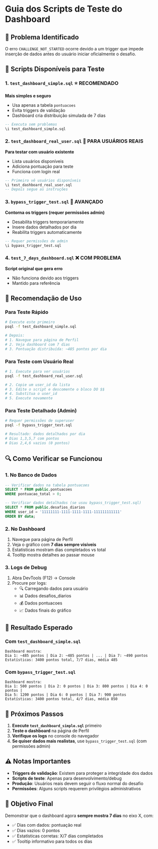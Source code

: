 # Guia dos Scripts de Teste do Dashboard

## 🚨 Problema Identificado

O erro `CHALLENGE_NOT_STARTED` ocorre devido a um trigger que impede inserção de dados antes do usuário iniciar oficialmente o desafio.

## 📝 Scripts Disponíveis para Teste

### 1. `test_dashboard_simple.sql` ⭐ **RECOMENDADO**
**Mais simples e seguro**
- Usa apenas a tabela `pontuacoes`
- Evita triggers de validação
- Dashboard cria distribuição simulada de 7 dias

```sql
-- Executa sem problemas
\i test_dashboard_simple.sql
```

### 2. `test_dashboard_real_user.sql` 👤 **PARA USUÁRIOS REAIS**
**Para testar com usuário existente**
- Lista usuários disponíveis
- Adiciona pontuação para teste
- Funciona com login real

```sql
-- Primeiro vê usuários disponíveis
\i test_dashboard_real_user.sql
-- Depois segue as instruções
```

### 3. `bypass_trigger_test.sql` 🔧 **AVANÇADO**
**Contorna os triggers (requer permissões admin)**
- Desabilita triggers temporariamente
- Insere dados detalhados por dia
- Reabilita triggers automaticamente

```sql
-- Requer permissões de admin
\i bypass_trigger_test.sql
```

### 4. `test_7_days_dashboard.sql` ❌ **COM PROBLEMA**
**Script original que gera erro**
- Não funciona devido aos triggers
- Mantido para referência

## 🎯 Recomendação de Uso

### Para Teste Rápido
```bash
# Execute este primeiro
psql -f test_dashboard_simple.sql

# Depois:
# 1. Navegue para página de Perfil
# 2. Veja dashboard com 7 dias
# 3. Pontuação distribuída: ~485 pontos por dia
```

### Para Teste com Usuário Real
```bash
# 1. Execute para ver usuários
psql -f test_dashboard_real_user.sql

# 2. Copie um user_id da lista
# 3. Edite o script e descomente o bloco DO $$
# 4. Substitua o user_id
# 5. Execute novamente
```

### Para Teste Detalhado (Admin)
```bash
# Requer permissões de superuser
psql -f bypass_trigger_test.sql

# Resultado: dados detalhados por dia
# Dias 1,3,5,7 com pontos
# Dias 2,4,6 vazios (0 pontos)
```

## 🔍 Como Verificar se Funcionou

### 1. No Banco de Dados
```sql
-- Verificar dados na tabela pontuacoes
SELECT * FROM public.pontuacoes 
WHERE pontuacao_total > 0;

-- Verificar dados detalhados (se usou bypass_trigger_test.sql)
SELECT * FROM public.desafios_diarios 
WHERE user_id = '11111111-1111-1111-1111-111111111111'
ORDER BY data;
```

### 2. No Dashboard
1. Navegue para página de Perfil
2. Veja o gráfico com **7 dias sempre visíveis**
3. Estatísticas mostram dias completados vs total
4. Tooltip mostra detalhes ao passar mouse

### 3. Logs de Debug
1. Abra DevTools (F12) → Console
2. Procure por logs:
   - 🔍 Carregando dados para usuário
   - 📊 Dados desafios_diarios
   - 💰 Dados pontuacoes
   - 📈 Dados finais do gráfico

## 🎨 Resultado Esperado

### Com `test_dashboard_simple.sql`
```
Dashboard mostra:
Dia 1: ~485 pontos | Dia 2: ~485 pontos | ... | Dia 7: ~490 pontos
Estatísticas: 3400 pontos total, 7/7 dias, média 485
```

### Com `bypass_trigger_test.sql`
```
Dashboard mostra:
Dia 1: 500 pontos | Dia 2: 0 pontos | Dia 3: 800 pontos | Dia 4: 0 pontos | 
Dia 5: 1200 pontos | Dia 6: 0 pontos | Dia 7: 900 pontos
Estatísticas: 3400 pontos total, 4/7 dias, média 850
```

## 🚀 Próximos Passos

1. **Execute `test_dashboard_simple.sql`** primeiro
2. **Teste o dashboard** na página de Perfil
3. **Verifique os logs** no console do navegador
4. **Se quiser dados mais realistas**, use `bypass_trigger_test.sql` (com permissões admin)

## ⚠️ Notas Importantes

- **Triggers de validação**: Existem para proteger a integridade dos dados
- **Scripts de teste**: Apenas para desenvolvimento/debug
- **Produção**: Usuários reais devem seguir o fluxo normal do desafio
- **Permissões**: Alguns scripts requerem privilégios administrativos

## 🎯 Objetivo Final

Demonstrar que o dashboard agora **sempre mostra 7 dias** no eixo X, com:
- ✅ Dias com dados: pontuação real
- ✅ Dias vazios: 0 pontos
- ✅ Estatísticas corretas: X/7 dias completados
- ✅ Tooltip informativo para todos os dias